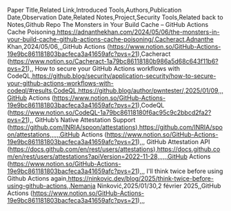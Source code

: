 Paper Title,Related Link,Introduced Tools,Authors,Publication Date,Observation Date,Related Notes,Project,Security Tools,Related back to Notes,Github Repo
The Monsters in Your Build Cache – GitHub Actions Cache Poisoning,https://adnanthekhan.com/2024/05/06/the-monsters-in-your-build-cache-github-actions-cache-poisoning/,Cacheract,Adnanthe Khan,2024/05/06,,,GitHub Actions (https://www.notion.so/GitHub-Actions-19e9bc861181803bacfeca3a41659afc?pvs=21),Cacheract (https://www.notion.so/Cacheract-1a79bc86118180b986a5d68c643f11b6?pvs=21),,
How to secure your GitHub Actions workflows with CodeQL,https://github.blog/security/application-security/how-to-secure-your-github-actions-workflows-with-codeql/#results,CodeQL,https://github.blog/author/pwntester/,2025/01/09,,,GitHub Actions (https://www.notion.so/GitHub-Actions-19e9bc861181803bacfeca3a41659afc?pvs=21),CodeQL (https://www.notion.so/CodeQL-1a79bc86118180f6ac95c9c2bbcd2fa2?pvs=21),,
GitHub’s Native Attestation Support (https://github.com/INRIA/spoon/attestations),https://github.com/INRIA/spoon/attestations,,,,,,GitHub Actions (https://www.notion.so/GitHub-Actions-19e9bc861181803bacfeca3a41659afc?pvs=21),,,
GitHub Attestation API (https://docs.github.com/en/rest/users/attestations),https://docs.github.com/en/rest/users/attestations?apiVersion=2022-11-28,,,,,,GitHub Actions (https://www.notion.so/GitHub-Actions-19e9bc861181803bacfeca3a41659afc?pvs=21),,,
I'll think twice before using Github Actions again,https://ninkovic.dev/blog/2025/think-twice-before-using-github-actions,,Nemanja Ninković,2025/01/30,2 février 2025,,GitHub Actions (https://www.notion.so/GitHub-Actions-19e9bc861181803bacfeca3a41659afc?pvs=21),,,
